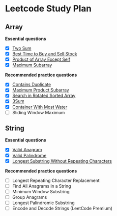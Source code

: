 # Leetcode Study Plan

## Array
**Essential questions**
- [x] [Two Sum](./week01/array/essential/two_sum.py)
- [x] [Best Time to Buy and Sell Stock](./week01/array/essential/best_time_to_buy_and_sell_stock.py)
- [x] [Product of Array Except Self](./week01/array/essential/product_of_array_except_self.py)
- [x] [Maximum Subarray](./week01/array/essential/maximum_subarray.py)

**Recommended practice questions**
- [x] [Contains Duplicate](./week01/array/recommended/contains_duplicate.py)
- [x] [Maximum Product Subarray](./week01/array/recommended/maximum_product_subarray.py)
- [x] [Search in Rotated Sorted Array](./week01/array/recommended/search_in_rotated_sorted_array.py)
- [x] [3Sum](./week01/array/recommended/3sum.py)
- [x] [Container With Most Water](./week01/array/recommended/container_with_most_water.py)
- [ ] Sliding Window Maximum

## String
**Essential questions**
- [x] [Valid Anagram](./week01/string/essential/valid_anagram.py)
- [x] [Valid Palindrome](./week01/string/essential/valid_palindrome.py)
- [x] [Longest Substring Without Repeating Characters](./week01/string/essential/longest_substring_without_repeating_characters.py)

**Recommended practice questions**
- [ ] Longest Repeating Character Replacement
- [ ] Find All Anagrams in a String
- [ ] Minimum Window Substring
- [ ] Group Anagrams
- [ ] Longest Palindromic Substring
- [ ] Encode and Decode Strings (LeetCode Premium)